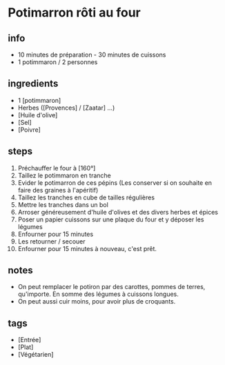 # Potimarron rôti au four

## info  
* 10 minutes de préparation - 30 minutes de cuissons
* 1 potimmaron / 2 personnes

## ingredients
* 1 [potimmaron]
* Herbes ([Provences] / [Zaatar] ...)
* [Huile d'olive] 
* [Sel] 
* [Poivre]

## steps  
1. Préchauffer le four à [160°]
1. Taillez le potimmaron en tranche
2. Evider le potimarron de ces pépins (Les conserver si on souhaite en faire des graines à l'apéritif)
3. Taillez les tranches en cube de tailles régulières
4. Mettre les tranches dans un bol
5. Arroser généreusement d'huile d'olives et des divers herbes et épices
6. Poser un papier cuissons sur une plaque du four et y déposer les légumes
7. Enfourner pour 15 minutes
8. Les retourner / secouer
9. Enfourner pour 15 minutes à nouveau, c'est prêt. 

## notes  
* On peut remplacer le potiron par des carottes, pommes de terres, qu'importe. En somme des légumes à cuissons longues. 
* On peut aussi cuir moins, pour avoir plus de croquants. 

## tags
* [Entrée]
* [Plat]
* [Végétarien]
